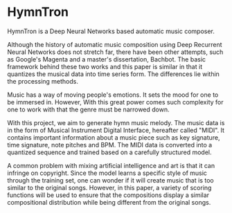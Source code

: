 # HymnTron

HymnTron is a Deep Neural Networks based automatic music composer. 

Although the history of automatic music composition using Deep Recurrent Neural Networks does not stretch far, there have been other attempts, such as Google's Magenta and a master's dissertation, Bachbot. The basic framework behind these two works and this paper is similar in that it quantizes the musical data into time series form. The differences lie within the processing methods.

Music has a way of moving people's emotions. It sets the mood for one to be immersed in. However, With this great power comes such complexity for one to work with that the genre must be narrowed down. 

With this project, we aim to generate hymn music melody. The music data is in the form of Musical Instrument Digital Interface, hereafter called "MIDI". It contains important information about a music piece such as key signature, time signature, note pitches and BPM. The MIDI data is converted into a quantized sequence and trained based on a carefully structured model. 

A common problem with mixing artificial intelligence and art is that it can infringe on copyright. Since the model learns a specific style of music through the training set, one can wonder if it will create music that is too similar to the original songs. However, in this paper, a variety of scoring functions will be used to ensure that the compositions display a similar compositional distribution while being different from the original songs. 
